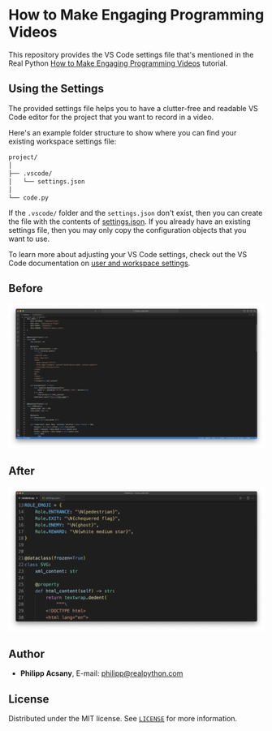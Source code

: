 # How to Make Engaging Programming Videos

This repository provides the VS Code settings file that's mentioned in the Real Python [How to Make Engaging Programming Videos](https://realpython.com/how-to-make-programming-videos/) tutorial.

## Using the Settings

The provided settings file helps you to have a clutter-free and readable VS Code editor for the project that you want to record in a video.

Here's an example folder structure to show where you can find your existing workspace settings file:

```
project/
│
├── .vscode/
│   └── settings.json
│
└── code.py
```

If the `.vscode/` folder and the `settings.json` don't exist, then you can create the file with the contents of [settings.json](settings.json). If you already have an existing settings file, then you may only copy the configuration objects that you want to use.

To learn more about adjusting your VS Code settings, check out the VS Code documentation on [user and workspace settings](https://code.visualstudio.com/docs/getstarted/settings#_settingsjson).

## Before

[![Before](before.png)](before.png)

## After

[![After](after.png)](after.png)

## Author

- **Philipp Acsany**, E-mail: [philipp@realpython.com](philipp@realpython.com)

## License

Distributed under the MIT license. See [`LICENSE`](../LICENSE) for more information.
